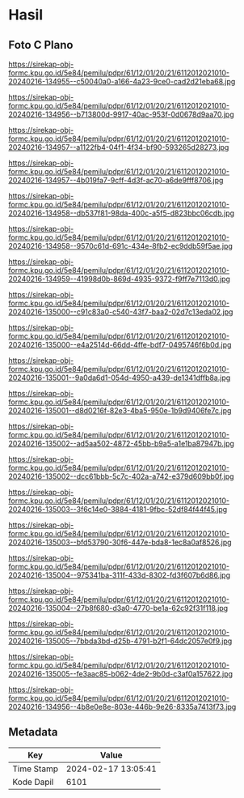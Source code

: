 # Hasil

## Foto C Plano

https://sirekap-obj-formc.kpu.go.id/5e84/pemilu/pdpr/61/12/01/20/21/6112012021010-20240216-134955--c50040a0-a166-4a23-9ce0-cad2d21eba68.jpg

https://sirekap-obj-formc.kpu.go.id/5e84/pemilu/pdpr/61/12/01/20/21/6112012021010-20240216-134956--b713800d-9917-40ac-953f-0d0678d9aa70.jpg

https://sirekap-obj-formc.kpu.go.id/5e84/pemilu/pdpr/61/12/01/20/21/6112012021010-20240216-134957--a1122fb4-04f1-4f34-bf90-593265d28273.jpg

https://sirekap-obj-formc.kpu.go.id/5e84/pemilu/pdpr/61/12/01/20/21/6112012021010-20240216-134957--4b019fa7-9cff-4d3f-ac70-a6de9fff8706.jpg

https://sirekap-obj-formc.kpu.go.id/5e84/pemilu/pdpr/61/12/01/20/21/6112012021010-20240216-134958--db537f81-98da-400c-a5f5-d823bbc06cdb.jpg

https://sirekap-obj-formc.kpu.go.id/5e84/pemilu/pdpr/61/12/01/20/21/6112012021010-20240216-134958--9570c61d-691c-434e-8fb2-ec9ddb59f5ae.jpg

https://sirekap-obj-formc.kpu.go.id/5e84/pemilu/pdpr/61/12/01/20/21/6112012021010-20240216-134959--41998d0b-869d-4935-9372-f9ff7e7113d0.jpg

https://sirekap-obj-formc.kpu.go.id/5e84/pemilu/pdpr/61/12/01/20/21/6112012021010-20240216-135000--c91c83a0-c540-43f7-baa2-02d7c13eda02.jpg

https://sirekap-obj-formc.kpu.go.id/5e84/pemilu/pdpr/61/12/01/20/21/6112012021010-20240216-135000--e4a2514d-66dd-4ffe-bdf7-0495746f6b0d.jpg

https://sirekap-obj-formc.kpu.go.id/5e84/pemilu/pdpr/61/12/01/20/21/6112012021010-20240216-135001--9a0da6d1-054d-4950-a439-de1341dffb8a.jpg

https://sirekap-obj-formc.kpu.go.id/5e84/pemilu/pdpr/61/12/01/20/21/6112012021010-20240216-135001--d8d0216f-82e3-4ba5-950e-1b9d9406fe7c.jpg

https://sirekap-obj-formc.kpu.go.id/5e84/pemilu/pdpr/61/12/01/20/21/6112012021010-20240216-135002--ad5aa502-4872-45bb-b9a5-a1e1ba87947b.jpg

https://sirekap-obj-formc.kpu.go.id/5e84/pemilu/pdpr/61/12/01/20/21/6112012021010-20240216-135002--dcc61bbb-5c7c-402a-a742-e379d609bb0f.jpg

https://sirekap-obj-formc.kpu.go.id/5e84/pemilu/pdpr/61/12/01/20/21/6112012021010-20240216-135003--3f6c14e0-3884-4181-9fbc-52df84f44f45.jpg

https://sirekap-obj-formc.kpu.go.id/5e84/pemilu/pdpr/61/12/01/20/21/6112012021010-20240216-135003--bfd53790-30f6-447e-bda8-1ec8a0af8526.jpg

https://sirekap-obj-formc.kpu.go.id/5e84/pemilu/pdpr/61/12/01/20/21/6112012021010-20240216-135004--975341ba-311f-433d-8302-fd3f607b6d86.jpg

https://sirekap-obj-formc.kpu.go.id/5e84/pemilu/pdpr/61/12/01/20/21/6112012021010-20240216-135004--27b8f680-d3a0-4770-be1a-62c92f31f118.jpg

https://sirekap-obj-formc.kpu.go.id/5e84/pemilu/pdpr/61/12/01/20/21/6112012021010-20240216-135005--7bbda3bd-d25b-4791-b2f1-64dc2057e0f9.jpg

https://sirekap-obj-formc.kpu.go.id/5e84/pemilu/pdpr/61/12/01/20/21/6112012021010-20240216-135005--fe3aac85-b062-4de2-9b0d-c3af0a157622.jpg

https://sirekap-obj-formc.kpu.go.id/5e84/pemilu/pdpr/61/12/01/20/21/6112012021010-20240216-134956--4b8e0e8e-803e-446b-9e26-8335a7413f73.jpg


## Metadata

| Key        | Value               |
| ---------- | ------------------- |
| Time Stamp | 2024-02-17 13:05:41 |
| Kode Dapil | 6101                |



